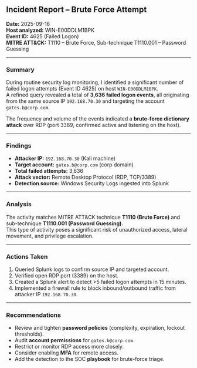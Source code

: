 ## Incident Report – Brute Force Attempt

**Date:** 2025-09-16  
**Host analyzed:** WIN-E00DDLM1BPK  
**Event ID:** 4625 (Failed Logon)  
**MITRE ATT&CK:** T1110 – Brute Force, Sub-technique T1110.001 – Password Guessing  

---

### Summary
During routine security log monitoring, I identified a significant number of failed logon attempts (Event ID 4625) on host `WIN-E00DDLM1BPK`.  
A refined query revealed a total of **3,636 failed logon events**, all originating from the same source IP `192.168.70.30` and targeting the account `gates.b@corp.com`.

The frequency and volume of the events indicated a **brute-force dictionary attack** over RDP (port 3389, confirmed active and listening on the host).

---

### Findings
- **Attacker IP:** `192.168.70.30` (Kali machine)  
- **Target account:** `gates.b@corp.com` (corp domain)  
- **Total failed attempts:** 3,636  
- **Attack vector:** Remote Desktop Protocol (RDP, TCP/3389)  
- **Detection source:** Windows Security Logs ingested into Splunk  

---

### Analysis
The activity matches MITRE ATT&CK technique **T1110 (Brute Force)** and sub-technique **T1110.001 (Password Guessing)**.  
This type of activity poses a significant risk of unauthorized access, lateral movement, and privilege escalation.

---

### Actions Taken
1. Queried Splunk logs to confirm source IP and targeted account.  
2. Verified open RDP port (3389) on the host.  
3. Created a Splunk alert to detect >5 failed logon attempts in 15 minutes.  
4. Implemented a firewall rule to block inbound/outbound traffic from attacker IP `192.168.70.30`.  

---

### Recommendations
- Review and tighten **password policies** (complexity, expiration, lockout thresholds).  
- Audit **account permissions** for `gates.b@corp.com`.  
- Restrict or monitor RDP access more closely.  
- Consider enabling **MFA** for remote access.  
- Add the detection to the SOC **playbook** for brute-force triage.  


